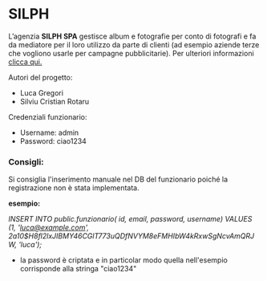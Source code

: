 # SILPH

L’agenzia **SILPH SPA** gestisce album e fotografie per conto di fotografi e fa da mediatore per il loro utilizzo da parte di clienti (ad esempio aziende terze che vogliono usarle per campagne pubblicitarie).
Per ulteriori informazioni [clicca qui.](https://uniroma3-my.sharepoint.com/:p:/g/personal/pmerialdo_os_uniroma3_it/EWquRO72NQhIkXoXdv0Z2PkBE4swwAwqqLUYSjVex2T-lQ?rtime=6qxX59H01kg)

Autori del progetto:
- Luca Gregori
- Silviu Cristian Rotaru

Credenziali funzionario:
- Username: admin
- Password: ciao1234

### Consigli:

Si consiglia l'inserimento manuale nel DB del funzionario poiché la registrazione non è stata implementata.

**esempio:**

*INSERT INTO public.funzionario(
	id, email, password, username)
	VALUES (1, 'luca@example.com', $2a$10$H8fl2lxJIBMY46CGlT773uQDfNVYM8eFMHIbW4kRxwSgNcvAmQRJW, 'luca');*
  
- la password è criptata e in particolar modo quella nell'esempio corrisponde alla stringa "ciao1234"

